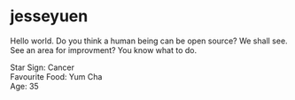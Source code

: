 # jesseyuen

Hello world. Do you think a human being can be open source? We shall see. 
<br>See an area for improvment? You know what to do.

Star Sign: Cancer <br>
Favourite Food: Yum Cha <br>
Age: 35 <br>
